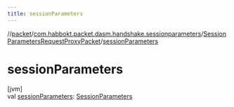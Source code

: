 ```yaml
---
title: sessionParameters
---
```

//[packet](../../../index.html)/[com.habbokt.packet.dasm.handshake.sessionparameters](../index.html)/[SessionParametersRequestProxyPacket](index.html)/[sessionParameters](session-parameters.html)



# sessionParameters



[jvm]\
val [sessionParameters](session-parameters.html): [SessionParameters](../../../../api/api/com.habbokt.api.client.handshake/-session-parameters/index.html)




